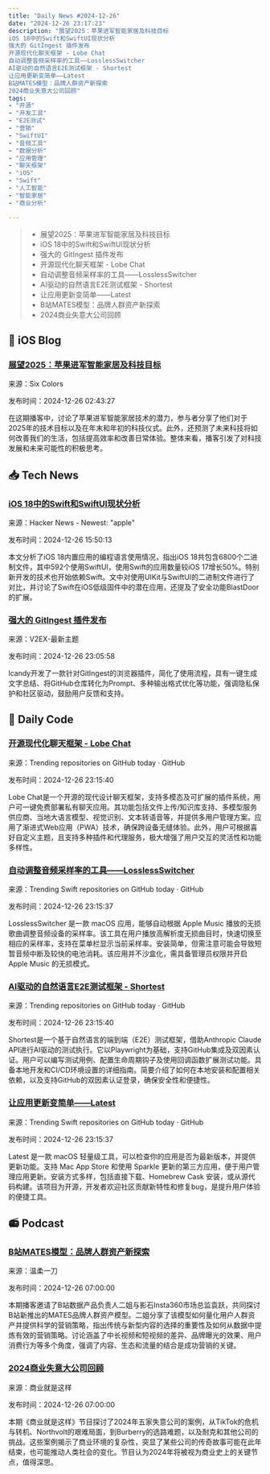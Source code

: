 ```yaml
---
title: "Daily News #2024-12-26"
date: "2024-12-26 23:17:23"
description: "展望2025：苹果进军智能家居及科技目标
iOS 18中的Swift和SwiftUI现状分析
强大的 GitIngest 插件发布
开源现代化聊天框架 - Lobe Chat
自动调整音频采样率的工具——LosslessSwitcher
AI驱动的自然语言E2E测试框架 - Shortest
让应用更新变简单——Latest
B站MATES模型：品牌人群资产新探索
2024商业失意大公司回顾"
tags: 
- "开源"
- "开发工具"
- "E2E测试"
- "营销"
- "SwiftUI"
- "音频工具"
- "数据分析"
- "应用管理"
- "聊天框架"
- "iOS"
- "Swift"
- "人工智能"
- "智能家居"
- "商业分析"

---
```


> - 展望2025：苹果进军智能家居及科技目标
> - iOS 18中的Swift和SwiftUI现状分析
> - 强大的 GitIngest 插件发布
> - 开源现代化聊天框架 - Lobe Chat
> - 自动调整音频采样率的工具——LosslessSwitcher
> - AI驱动的自然语言E2E测试框架 - Shortest
> - 让应用更新变简单——Latest
> - B站MATES模型：品牌人群资产新探索
> - 2024商业失意大公司回顾

## 🍎 iOS Blog

### [展望2025：苹果进军智能家居及科技目标](https://sixcolors.com/podcast/2024/12/clockwise-586-face-idea/)

来源：Six Colors

发布时间：2024-12-26 02:43:27

在这期播客中，讨论了苹果进军智能家居技术的潜力，参与者分享了他们对于2025年的技术目标以及在年末和年初的科技仪式。此外，还预测了未来科技将如何改善我们的生活，包括提高效率和改善日常体验。整体来看，播客引发了对科技发展和未来可能性的积极思考。

## 📥 Tech News

### [iOS 18中的Swift和SwiftUI现状分析](https://blog.timac.org/2024/1208-state-of-swift-and-swiftui-ios18/)

来源：Hacker News - Newest: "apple"

发布时间：2024-12-26 15:50:13

本文分析了iOS 18内置应用的编程语言使用情况，指出iOS 18共包含6800个二进制文件，其中592个使用SwiftUI，使用Swift的应用数量较iOS 17增长50%。特别新开发的技术也开始依赖Swift。文中对使用UIKit与SwiftUI的二进制文件进行了对比，并讨论了Swift在iOS低级固件中的潜在应用，还提及了安全功能BlastDoor的扩展。

### [强大的 GitIngest 插件发布](https://www.v2ex.com/t/1100561)

来源：V2EX-最新主题

发布时间：2024-12-26 23:05:58

lcandy开发了一款针对GitIngest的浏览器插件，简化了使用流程，具有一键生成文字总结、将GitHub仓库转化为Prompt、多种输出格式优化等功能，强调隐私保护和社区驱动，鼓励用户反馈和支持。

## 💾 Daily Code

### [开源现代化聊天框架 - Lobe Chat](https://github.com/lobehub/lobe-chat)

来源：Trending repositories on GitHub today · GitHub

发布时间：2024-12-26 23:15:40

Lobe Chat是一个开源的现代设计聊天框架，支持多模态及可扩展的插件系统，用户可一键免费部署私有聊天应用。其功能包括文件上传/知识库支持、多模型服务供应商、当地大语言模型、视觉识别、文本转语音等，并提供多用户管理方案。应用了渐进式Web应用（PWA）技术，确保跨设备无缝体验。此外，用户可根据喜好自定义主题，且支持多种插件和代理服务，极大增强了用户交互的灵活性和功能多样性。

### [自动调整音频采样率的工具——LosslessSwitcher](https://github.com/vincentneo/LosslessSwitcher)

来源：Trending Swift repositories on GitHub today · GitHub

发布时间：2024-12-26 23:15:37

LosslessSwitcher 是一款 macOS 应用，能够自动根据 Apple Music 播放的无损歌曲调整音频设备的采样率。该工具在用户播放高解析度无损曲目时，快速切换至相应的采样率，支持在菜单栏显示当前采样率。安装简单，但需注意可能会导致短暂音频中断及较快的电池消耗。该应用并不沙盒化，需具备管理员权限并开启 Apple Music 的无损模式。

### [AI驱动的自然语言E2E测试框架 - Shortest](https://github.com/anti-work/shortest)

来源：Trending repositories on GitHub today · GitHub

发布时间：2024-12-26 23:15:40

Shortest是一个基于自然语言的端到端（E2E）测试框架，借助Anthropic Claude API进行AI驱动的测试执行。它以Playwright为基础，支持GitHub集成及双因素认证。用户可以编写测试用例、配置生命周期钩子及使用回调函数扩展测试功能。具备本地开发和CI/CD环境设置的详细指南。简要介绍了如何在本地安装和配置相关依赖，以及支持GitHub的双因素认证登录，确保安全性和便捷性。

### [让应用更新变简单——Latest](https://github.com/mangerlahn/Latest)

来源：Trending Swift repositories on GitHub today · GitHub

发布时间：2024-12-26 23:15:37

Latest 是一款 macOS 轻量级工具，可以检查你的应用是否为最新版本，并提供更新功能。支持 Mac App Store 和使用 Sparkle 更新的第三方应用，便于用户管理应用更新。安装方式多样，包括直接下载、Homebrew Cask 安装，或从源代码构建。该项目为开源，开发者欢迎社区贡献新特性和修复bug，是提升用户体验的便捷工具。

## 📻 Podcast

### [B站MATES模型：品牌人群资产新探索](https://www.xiaoyuzhoufm.com/episode/676bdd7615a5fd520e8065de)

来源：温柔一刀

发布时间：2024-12-26 07:00:00

本期播客邀请了B站数据产品负责人二姐与影石Insta360市场总监袁跃，共同探讨B站新推出的MATES品牌人群资产模型。二姐分享了该模型如何量化用户人群资产并提供科学的营销策略，指出传统与新型内容的选择的重要性及如何从数据中提炼有效的营销策略。讨论涵盖了中长视频和短视频的差异、品牌曝光的效果、用户消费行为等多个角度，强调了内容、生态和流量的结合是成功营销的关键。

### [2024商业失意大公司回顾](https://www.xiaoyuzhoufm.com/episode/676c3afe1e823e72d3c86cdb)

来源：商业就是这样

发布时间：2024-12-26 07:00:00

本期《商业就是这样》节目探讨了2024年五家失意公司的案例，从TikTok的危机与转机、Northvolt的艰难局面，到Burberry的选路难题，以及耐克和其他公司的挑战。这些案例揭示了商业环境的复杂性，突显了某些公司的传奇故事可能在此年结束，也可能推动人类社会的变化。节目认为2024年将被视为商业史上的关键节点，值得深思。
